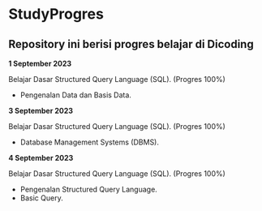 # StudyProgres
Repository ini berisi progres belajar di Dicoding
--

**1 September 2023**  

Belajar Dasar Structured Query Language (SQL). (Progres 100%)
* Pengenalan Data dan Basis Data.

**3 September 2023**

Belajar Dasar Structured Query Language (SQL). (Progres 100%)
* Database Management Systems (DBMS).

**4 September 2023**

Belajar Dasar Structured Query Language (SQL). (Progres 100%)
* Pengenalan Structured Query Language.
* Basic Query.
  
